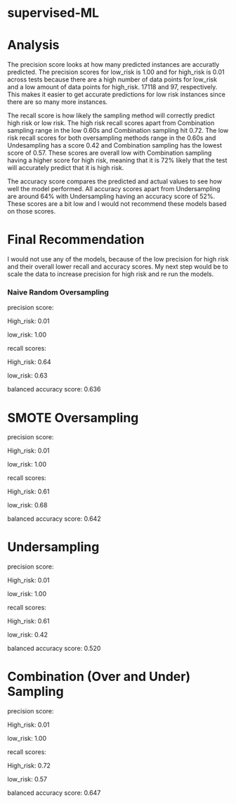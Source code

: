 # supervised-ML

# Analysis
The precision score looks at how many predicted instances are accuratly predicted. 
The precision scores for low_risk is 1.00 and for high_risk is 0.01 across tests because there are a high number of data points for low_risk and a low amount of data points for high_risk. 17118 and 97, respectively. This makes it easier to get accurate predictions for low risk instances since there are so many more instances.

The recall score is how likely the sampling method will correctly predict high risk or low risk.
The high risk recall scores apart from Combination sampling range in the low 0.60s and Combination sampling hit 0.72.
The low risk recall scores for both oversampling methods range in the 0.60s and Undesampling has a score 0.42 and Combination sampling has the lowest score of 0.57. 
These scores are overall low with Combination sampling having a higher score for high risk, meaning that it is 72% likely that the test will accurately predict that it is high risk.

The accuracy score compares the predicted and actual values to see how well the model performed.
All accuracy scores apart from Undersampling are around 64% with Undersampling having an accuracy score of 52%. These scores are a bit low and I would not recommend these models based on those scores.

# Final Recommendation
I would not use any of the models, because of the low precision for high risk and their overall lower recall and accuracy scores. My next step would be to scale the data to increase precision for high risk and re run the models.

### Naive Random Oversampling
precision score: 

  High_risk: 0.01
  
  low_risk: 1.00

recall scores:

  High_risk: 0.64

  low_risk: 0.63

balanced accuracy score: 0.636

# SMOTE Oversampling
precision score: 

  High_risk: 0.01
  
  low_risk: 1.00
  
recall scores:

  High_risk: 0.61
  
  low_risk: 0.68
  
balanced accuracy score: 0.642

# Undersampling
precision score: 

  High_risk: 0.01
  
  low_risk: 1.00
  
recall scores:

  High_risk: 0.61
  
  low_risk: 0.42
  
balanced accuracy score: 0.520

# Combination (Over and Under) Sampling
precision score: 

  High_risk: 0.01
  
  low_risk: 1.00
  
recall scores:

  High_risk: 0.72
  
  low_risk: 0.57
  
balanced accuracy score: 0.647


